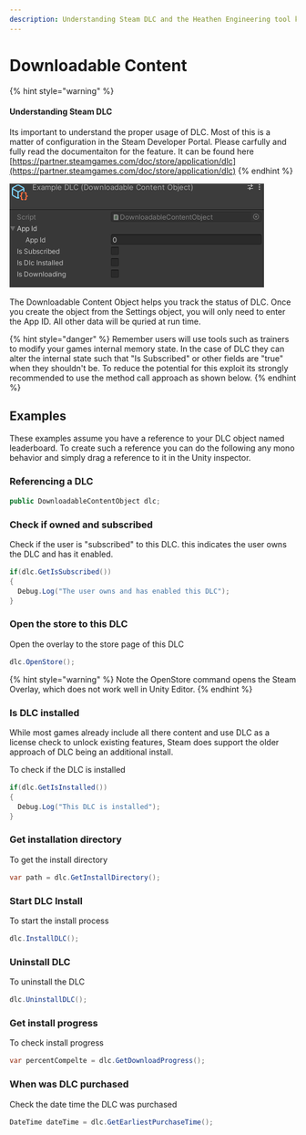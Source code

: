 ```yaml
---
description: Understanding Steam DLC and the Heathen Engineering tool kit
---
```


# Downloadable Content

{% hint style="warning" %}
#### Understanding Steam DLC

Its important to understand the proper usage of DLC. Most of this is a matter of configuration in the Steam Developer Portal. Please carfully and fully read the documentaiton for the feature. It can be found here [https://partner.steamgames.com/doc/store/application/dlc](https://partner.steamgames.com/doc/store/application/dlc)
{% endhint %}

![](<../../../.gitbook/assets/image (13).png>)

The Downloadable Content Object helps you track the status of DLC. Once you create the object from the Settings object, you will only need to enter the App ID. All other data will be quried at run time.

{% hint style="danger" %}
Remember users will use tools such as trainers to modify your games internal memory state. In the case of DLC they can alter the internal state such that "Is Subscribed" or other fields are "true" when they shouldn't be. To reduce the potential for this exploit its strongly recommended to use the method call approach as shown below.
{% endhint %}

## Examples

These examples assume you have a reference to your DLC object named leaderboard. To create such a reference you can do the following any mono behavior and simply drag a reference to it in the Unity inspector.

### Referencing a DLC

```csharp
public DownloadableContentObject dlc;
```

### Check if owned and subscribed

Check if the user is "subscribed" to this DLC. this indicates the user owns the DLC and has it enabled.

```csharp
if(dlc.GetIsSubscribed())
{
  Debug.Log("The user owns and has enabled this DLC");
}
```

### Open the store to this DLC

Open the overlay to the store page of this DLC

```csharp
dlc.OpenStore();
```

{% hint style="warning" %}
Note the OpenStore command opens the Steam Overlay, which does not work well in Unity Editor.
{% endhint %}

### Is DLC installed

While most games already include all there content and use DLC as a license check to unlock existing features, Steam does support the older approach of DLC being an additional install.

&#x20;To check if the DLC is installed

```csharp
if(dlc.GetIsInstalled())
{
  Debug.Log("This DLC is installed");
}
```

### Get installation directory

To get the install directory

```csharp
var path = dlc.GetInstallDirectory();
```

### Start DLC Install

To start the install process

```csharp
dlc.InstallDLC();
```

### Uninstall DLC

To uninstall the DLC

```csharp
dlc.UninstallDLC();
```

### Get install progress

To check install progress

```csharp
var percentCompelte = dlc.GetDownloadProgress();
```

### When was DLC purchased

Check the date time the DLC was purchased

```csharp
DateTime dateTime = dlc.GetEarliestPurchaseTime();
```
